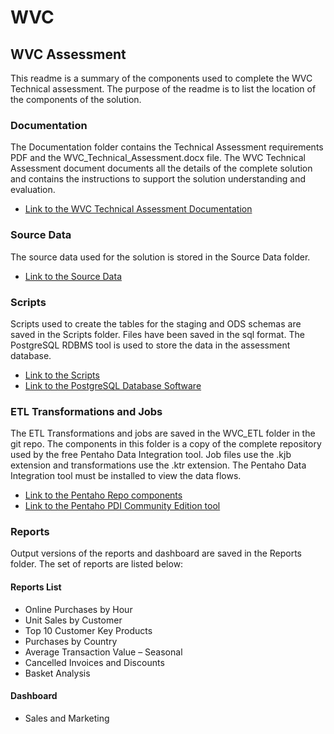 # WVC
## WVC Assessment

This readme is a summary of the components used to complete the WVC Technical assessment. The purpose of the readme is to list the location of the components of the solution.

### Documentation
The Documentation folder contains the Technical Assessment requirements PDF and the WVC_Technical_Assessment.docx file.  The WVC Technical Assessment document documents all the details of the complete solution and contains the instructions to support the solution understanding and evaluation. 
* [Link to the WVC Technical Assessment Documentation](https://github.com/stevcole/wvc/tree/master/Documentation)

### Source Data
The source data used for the solution is stored in the Source Data folder. 
* [Link to the Source Data](https://github.com/stevcole/wvc/tree/master/Source%20Data)

### Scripts
Scripts used to create the tables for the staging and ODS schemas are saved in the Scripts folder.  Files have been saved in the sql format. The PostgreSQL RDBMS tool is used to store the data in the assessment database.
* [Link to the Scripts](https://github.com/stevcole/wvc/tree/master/Scripts)
* [Link to the PostgreSQL Database Software](https://www.postgresql.org/download/)

### ETL Transformations and Jobs
The ETL Transformations and jobs are saved in the WVC_ETL folder in the git repo.  The components in this folder is a copy of the complete repository used by the free Pentaho Data Integration tool.  Job files use the .kjb extension and transformations use the .ktr extension. The Pentaho Data Integration tool must be installed to view the data flows.
* [Link to the Pentaho Repo components](https://github.com/stevcole/wvc/tree/master/WVC_ETL)
* [Link to the Pentaho PDI Community Edition tool](https://events.pentaho.com/CE-Download_Data-Integration-ALL-OS.html)

### Reports
Output versions of the reports and dashboard are saved in the Reports folder.  The set of reports are listed below:

#### Reports List
* Online Purchases by Hour
* Unit Sales by Customer
* Top 10 Customer Key Products
* Purchases by Country
* Average Transaction Value – Seasonal
* Cancelled Invoices and Discounts
* Basket Analysis
#### Dashboard
* Sales and Marketing
